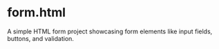 # form.html
A simple HTML form project showcasing form elements like input fields, buttons, and validation.
